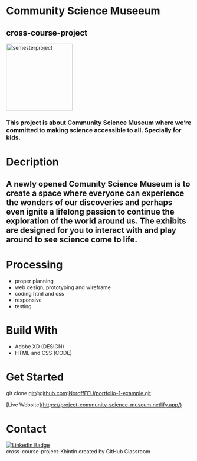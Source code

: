 # Community Science Museeum
## cross-course-project

<img width="180" alt="semesterproject" src="https://user-images.githubusercontent.com/91951394/196059908-d1aac8d0-89b8-4be8-847a-92fa3a49aa0b.png">

### This project is about Community Science Museum where we’re committed to making science accessible to all. Specially for kids.

# Decription
## A newly opened Comunity Science Museum is to create a space where everyone can experience the wonders of our discoveries and perhaps even ignite a lifelong passion to continue the exploration of the world around us. The exhibits are designed for you to interact with and play around to see science come to life.

# Processing

- proper planning
- web design, prototyping and wireframe
- coding html and css
- responsive
- testing

# Build With

- Adobe XD (DESIGN)
- HTML and CSS (CODE)

# Get Started

git clone git@github.com:[NoroffFEU/portfolio-1-example.git](https://github.com/Noroff-FEU-Assignments/cross-course-project-Khintin.git)

[Live Website][(https://project-community-science-museum.netlify.app/)](https://friendly-wilson-0412a0.netlify.app/)

# Contact
<div>
<a href="https://www.linkedin.com/in/cristina-s-635051115/">
  <img src="https://img.shields.io/badge/LinkedIn-blue?style=for-the-badge&logo=linkedin&logoColor=white" alt="LinkedIn Badge"/>
 </a>
</div>cross-course-project-Khintin created by GitHub Classroom
